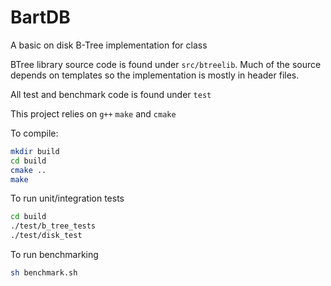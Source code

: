 # BartDB
A basic on disk B-Tree implementation for class

BTree library source code is found under `src/btreelib`. Much of the source depends on templates so the implementation is mostly in header files.

All test and benchmark code is found under `test`

This project relies on `g++` `make` and `cmake`

To compile:
```sh
mkdir build
cd build
cmake ..
make
```

To run unit/integration tests
```sh
cd build
./test/b_tree_tests
./test/disk_test
```

To run benchmarking
```sh
sh benchmark.sh
```